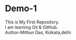 # Demo-1
This is My First Repository.<br>
I am learning Git & GitHub.<br>
Author-Mithun Das, Kolkata,delhi
